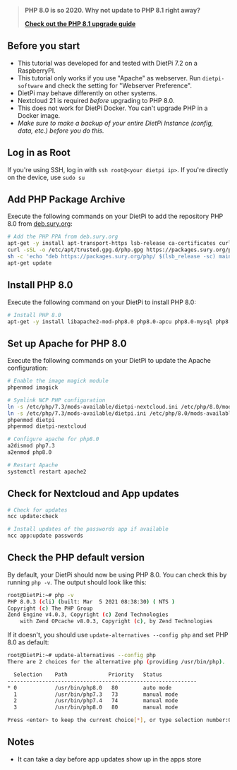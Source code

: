 > **PHP 8.0 is so 2020. Why not update to PHP 8.1 right away?**
>
> **[Check out the PHP 8.1 upgrade guide](./Upgrade-to-PHP-8.1-with-Apache)**

## Before you start
- This tutorial was developed for and tested with DietPi 7.2 on a RaspberryPI.
- This tutorial only works if you use "Apache" as webserver.
  Run `dietpi-software` and check the setting for "Webserver Preference".
- DietPi may behave differently on other systems.
- Nextcloud 21 is required _before_ upgrading to PHP 8.0.
- This does not work for DietPi Docker. You can't upgrade PHP in a Docker image.
- _Make sure to make a backup of your entire DietPi Instance (config, data, etc.) before you do this._



## Log in as Root
If you're using SSH, log in with `ssh root@<your dietpi ip>`.
If you're directly on the device, use `sudo su`



## Add PHP Package Archive
Execute the following commands on your DietPi to add the repository PHP 8.0 from [deb.sury.org](https://deb.sury.org/#php-packages):

```bash
# Add the PHP PPA from deb.sury.org
apt-get -y install apt-transport-https lsb-release ca-certificates curl
curl -sSL -o /etc/apt/trusted.gpg.d/php.gpg https://packages.sury.org/php/apt.gpg
sh -c 'echo "deb https://packages.sury.org/php/ $(lsb_release -sc) main" > /etc/apt/sources.list.d/php.list'
apt-get update
```



## Install PHP 8.0
Execute the following command on your DietPi to install PHP 8.0:

```bash
# Install PHP 8.0
apt-get -y install libapache2-mod-php8.0 php8.0-apcu php8.0-mysql php8.0-xml php8.0-zip php8.0-mbstring php8.0-gd php8.0-curl php8.0-redis php8.0-intl php8.0-bcmath php8.0-gmp php8.0-imagick imagemagick
```



## Set up Apache for PHP 8.0
Execute the following commands on your DietPi to update the Apache configuration:

```bash
# Enable the image magick module
phpenmod imagick

# Symlink NCP PHP configuration
ln -s /etc/php/7.3/mods-available/dietpi-nextcloud.ini /etc/php/8.0/mods-available/dietpi-nextcloud.ini
ln -s /etc/php/7.3/mods-available/dietpi.ini /etc/php/8.0/mods-available/dietpi.ini
phpenmod dietpi
phpenmod dietpi-nextcloud

# Configure apache for php8.0
a2dismod php7.3
a2enmod php8.0

# Restart Apache
systemctl restart apache2
```



## Check for Nextcloud and App updates
```bash
# Check for updates
ncc update:check

# Install updates of the passwords app if available
ncc app:update passwords
```



## Check the PHP default version
By default, your DietPi should now be using PHP 8.0.
You can check this by running `php -v`. The output should look like this:
```bash
root@DietPi:~# php -v
PHP 8.0.3 (cli) (built: Mar  5 2021 08:38:30) ( NTS )
Copyright (c) The PHP Group
Zend Engine v4.0.3, Copyright (c) Zend Technologies
    with Zend OPcache v8.0.3, Copyright (c), by Zend Technologies
```

If it doesn't, you should use `update-alternatives --config php` and set PHP 8.0 as default:
```bash
root@DietPi:~# update-alternatives --config php
There are 2 choices for the alternative php (providing /usr/bin/php).

  Selection    Path             Priority   Status
------------------------------------------------------------
* 0            /usr/bin/php8.0   80        auto mode
  1            /usr/bin/php7.3   73        manual mode
  2            /usr/bin/php7.4   74        manual mode
  3            /usr/bin/php8.0   80        manual mode

Press <enter> to keep the current choice[*], or type selection number:0
```

## Notes
- It can take a day before app updates show up in the apps store